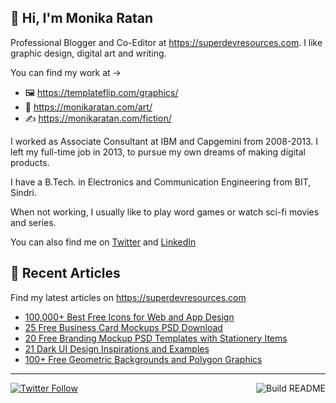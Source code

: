 ## 👋 Hi, I'm Monika Ratan

Professional Blogger and Co-Editor at https://superdevresources.com. I like graphic design, digital art and writing.

You can find my work at → 
- 🖼 https://templateflip.com/graphics/
- 🎨 https://monikaratan.com/art/
- ✍ https://monikaratan.com/fiction/

I worked as Associate Consultant at IBM and Capgemini from 2008-2013. I left my full-time job in 2013, to pursue my own dreams of making digital products.

I have a B.Tech. in Electronics and Communication Engineering from BIT, Sindri.

When not working, I usually like to play word games or watch sci-fi movies and series.

You can also find me on [Twitter](https://twitter.com/monikaratan) and [LinkedIn](https://www.linkedin.com/in/monika-ratan-66207531)


## 📝 Recent Articles

Find my latest articles on https://superdevresources.com

<!-- FEED-START -->
- [100,000+ Best Free Icons for Web and App Design](https://superdevresources.com/free-icons/)
- [25 Free Business Card Mockups PSD Download](https://superdevresources.com/business-card-mockups-psd/)
- [20 Free Branding Mockup PSD Templates with Stationery Items](https://superdevresources.com/identity-branding-mockups-psd/)
- [21 Dark UI Design Inspirations and Examples](https://superdevresources.com/dark-ui-inspiration/)
- [100+ Free Geometric Backgrounds and Polygon Graphics](https://superdevresources.com/free-geometric-backgrounds-and-polygon-graphics/)
<!-- FEED-END -->

---
[![Twitter Follow](https://img.shields.io/twitter/follow/monikaratan?label=Follow&style=social)](https://twitter.com/monikaratan) <a href="https://github.com/monikaratan/monikaratan/actions"><img src="https://github.com/monikaratan/monikaratan/workflows/Build%20README/badge.svg?branch=main" align="right" alt="Build README"></a>